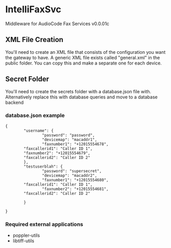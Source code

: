 # IntelliFaxSvc
Middleware for AudioCode Fax Services v0.0.01c

## XML File Creation
You'll need to create an XML file that consists of the configuration you want the gateway to have. A generic XML file exists called "general.xml" in the public folder. You can copy this and make a separate one for each device.

## Secret Folder
You'll need to create the secrets folder with a database.json file with. Alternatively replace this with database queries and move to a database backend

### database.json example
```
{
        "username": {
                "password": "password",
                "devicemap": "macaddr1",
                "faxnumber1": "+12015554678",
		"faxcallerid1": "Caller ID 1",
		"faxnumber2": "+12015554679",
		"faxcallerid2": "Caller ID 2"
        },
        "testuserblah": {
                "password": "supersecret",
                "devicemap": "macaddr2",
                "faxnumber1": "+12015554680",
		"faxcallerid1": "Caller ID 1",
                "faxnumber2": "+12015554681",
		"faxcallerid2": "Caller ID 2"

        }

}
```


### Required external applications
* poppler-utils
* libtiff-utils

